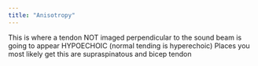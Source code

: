 ```yaml
---
title: "Anisotropy"
---
```

This is where a tendon NOT imaged perpendicular to the sound beam is going to appear HYPOECHOIC (normal tending is hyperechoic)
Places you most likely get this are supraspinatous and bicep tendon

